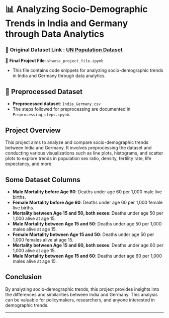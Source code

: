 # 📊 **Analyzing Socio-Demographic Trends in India and Germany through Data Analytics**

### 🔗 **Original Dataset Link** : [UN Population Dataset](https://population.un.org/wpp/Download/Standard/MostUsed/)

📁 **Final Project File**: `shweta_project_file.ipynb`
  - This file contains code snippets for analyzing socio-demographic trends in India and Germany through data analytics.
 
## 📄 **Preprocessed Dataset**
- **Preprocessed dataset**: `India_Germany.csv`
- The steps followed for preprocessing are documented in `Preprocessing_steps.ipynb`.

## Project Overview
This project aims to analyze and compare socio-demographic trends between India and Germany. It involves preprocessing the dataset and conducting various visualizations such as line plots, histograms, and scatter plots to explore trends in population sex ratio, density, fertility rate, life expectancy, and more.

## Some Dataset Columns
- **Male Mortality before Age 60**: Deaths under age 60 per 1,000 male live births.
- **Female Mortality before Age 60**: Deaths under age 60 per 1,000 female live births.
- **Mortality between Age 15 and 50, both sexes**: Deaths under age 50 per 1,000 alive at age 15.
- **Male Mortality between Age 15 and 50**: Deaths under age 50 per 1,000 males alive at age 15.
- **Female Mortality between Age 15 and 50**: Deaths under age 50 per 1,000 females alive at age 15.
- **Mortality between Age 15 and 60, both sexes**: Deaths under age 60 per 1,000 alive at age 15.
- **Male Mortality between Age 15 and 60**: Deaths under age 60 per 1,000 males alive at age 15.

## Conclusion
By analyzing socio-demographic trends, this project provides insights into the differences and similarities between India and Germany. This analysis can be valuable for policymakers, researchers, and anyone interested in demographic trends.

---
